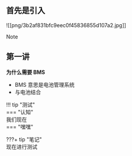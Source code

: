 ## 首先是引入  
![[png/3b2af831bfc9eec0f45836855d107a2.jpg]] 

> [!NOTE]

## 第一讲
**为什么需要 BMS**  
- BMS 意思是电池管理系统
- 与电池结合  

!!! tip "测试"    
    === "认知"  
        我们现在  
    === "嘿嘿"  

???+ tip "笔记"  
    现在进行测试  

